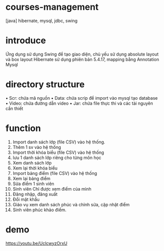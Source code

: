 # courses-management
[java] hibernate, mysql, jdbc, swing

# introduce
Ứng dụng sử dụng Swing để tạo giao diện, chủ yếu sử dụng absolute layout và
box layout
Hibernate sử dụng phiên bản 5.4.17, mapping bằng Annotation
Mysql

# directory structure
• Scr: chứa mã nguồn
• Data: chứa scrip để import vào mysql tạo database
• Video: chứa đường dẫn video
• Jar: chứa file thực thi và các tài nguyên cần thiết

# function
1. Import danh sách lớp (file CSV) vào hệ
thống.
2. Thêm 1 sv vào hệ thống
3. Import thời khóa biểu (file CSV) vào hệ
thống
4. lưu 1 danh sách lớp riêng cho từng môn học
5. Xem danh sách lớp
6. Xem lại thời khóa biểu
7. Import bảng điểm (file CSV) vào hệ thống
8. Xem lại bảng điểm
9. Sửa điểm 1 sinh viên
10. Sinh viên Chỉ được xem điểm của mình
11. Đăng nhập, đăng xuất
12. Đổi mật khẩu
13. Giáo vụ xem danh sách phúc và chỉnh sửa,
cập nhật điểm
14. Sinh viên phúc khảo điểm.

# demo
https://youtu.be/UclcwyzOrxU
